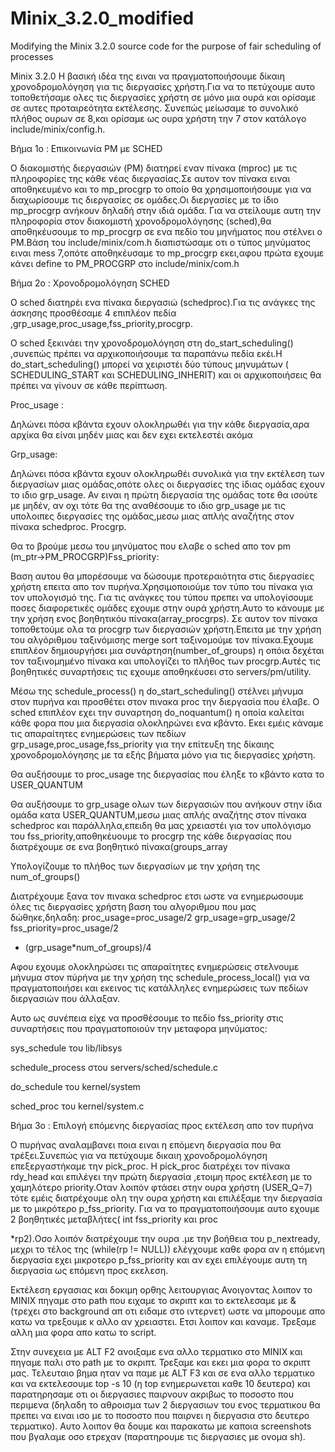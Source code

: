 # Minix_3.2.0_modified
Modifying the Minix 3.2.0 source code for the purpose of fair scheduling of processes

Minix 3.2.0
Η βασική ιδέα της ειναι να πραγματοποιήσουμε δίκαιη χρονοδρομολόγηση για
τις διεργασίες χρήστη.Για να το πετύχουμε αυτο τοποθετήσαμε ολες τις
διεργασίες χρήστη σε μόνο μια ουρά και ορίσαμε σε αυτες προταιρεότητα
εκτέλεσης.
Συνεπώς μείωσαμε το συνολικό πλήθος ουρων σε 8,και ορίσαμε ως ουρα
χρήστη την 7 στον κατάλογο include/minix/config.h.

Βήμα 1ο : Επικοινωνία PM με SCHED

Ο διακομιστής διεργασιών (PM) διατηρεί εναν πίνακα (mproc) με τις
πληροφορίες της κάθε νέας διεργασίας.Σε αυτον τον πίνακα ειναι
αποθηκευμένο και το mp_procgrp το οποίο θα χρησιμοποιήσουμε για να
διαχωρίσουμε τις διεργασίες σε ομάδες.Οι διεργασίες με το ίδιο mp_procgrp
ανήκουν δηλαδή στην ιδιά ομάδα.
Για να στείλουμε αυτη την πληροφορία στον διακομιστή χρονοδρομολόγησης
(sched),θα αποθηκέυσουμε το mp_procgrp σε ενα πεδίο του μηνήματος που
στέλνει ο PM.Βάση του include/minix/com.h διαπιστώσαμε οτι ο τύπος
μηνύματος ειναι mess 7,οπότε αποθηκέυσαμε το mp_procgrp εκει,αφου πρώτα
εχουμε κάνει define το PM_PROCGRP στο include/minix/com.h

Βήμα 2ο : Χρονοδρομολόγηση SCHED

Ο sched διατηρέι ενα πίνακα διεργασιώ (schedproc).Για τις ανάγκες της
άσκησης προσθέσαμε 4 επιπλέον
πεδία ,grp_usage,proc_usage,fss_priority,procgrp.

Ο sched ξεκινάει την χρονοδρομολόγηση στη do_start_scheduling() ,συνεπώς
πρέπει να αρχικοποιήσουμε τα παραπάνω πεδία εκέι.Η do_start_scheduling()
μπορεί να χειριστέι δύο τύπους μηνυμάτων ( SCHEDULING_START και
SCHEDULING_INHERIT) και οι αρχικοποιήσεις θα πρέπει να γίνουν σε κάθε
περίπτωση.

Proc_usage :

Δηλώνει πόσα κβάντα εχουν ολοκληρωθέι για την κάθε διεργασία,αρα αρχίκα
θα είναι μηδέν μιας και δεν εχει εκτελεστέι ακόμα

Grp_usage:

Δηλώνει πόσα κβάντα εχουν ολοκληρωθέι συνολικά για την εκτέλεση των
διεργασίων μιας ομάδας,οπότε ολες οι διεργασίες της ίδιας ομάδας εχουν το
ιδιο grp_usage. Αν ειναι η πρώτη διεργασία της ομάδας τοτε θα ισούτε με
μηδέν, αν οχι τότε θα της αναθέσουμε το ιδιο grp_usage με τις υπολοιπες
διεργασίες της ομάδας,μεσω μιας απλής αναζήτης στον πίνακα schedproc.
Procgrp.

Θα το βρούμε μεσω του μηνύματος που ελαβε ο sched απο τον pm
(m_ptr→PM_PROCGRP)Fss_priority:

Βαση αυτου θα μπορέσουμε να δώσουμε προτεραιότητα στις διεργασίες
χρήστη επειτα απο τον πυρήνα.Χρησιμοποιούμε τον τύπο του πίνακα για τον
υπολογισμό της. Για τις ανάγκες του τύπου πρεπει να υπολογίσουμε ποσες
διαφορετικές ομάδες εχουμε στην ουρά χρήστη.Αυτο το κάνουμε με την χρήση
ενος βοηθητικόυ πίνακα(array_procgrps).
Σε αυτον τον πίνακα τοποθετούμε ολα τα procgrp των διεργασιών
χρήστη.Επειτα με την χρήση του αλγόριθμου ταξινόμισης merge sort
ταξινομούμε τον πίνακα.Εχουμε επιπλέον δημιουργήσει μια
συνάρτηση(number_of_groups) η οπόια δεχέται τον ταξινομημένο πίνακα και
υπολογίζει το πλήθος των procgrp.Αυτές τις βοηθητικές συναρτήσεις τις
εχουμε αποθηκέυσει στο servers/pm/utility.

Μέσω της schedule_process() η do_start_scheduling() στέλνει μήνυμα στον
πυρήνα και προσθέτει στον πινακα proc την διεργασία που έλαβε.
Ο sched επιπλέον εχει την συναρτηση do_noquantum() η οποία καλείται κάθε
φορα που μια διεργασία ολοκληρώνει ενα κβάντο.
Εκει εμέις κάναμε τις απαραίτητες ενημερώσεις των πεδίων
grp_usage,proc_usage,fss_priority για την επίτευξη της δίκαιης
χρονοδρομολόγησης με τα εξής βήματα μόνο για τις διεργασίες χρήστη.

Θα αυξήσουμε το proc_usage της διεργασίας που έληξε το κβάντο κατα το
USER_QUANTUM

Θα αυξήσουμε το grp_usage ολων των διεργασιών που ανήκουν στην ίδια
ομάδα κατα USER_QUANTUM,μεσω μιας απλής αναζήτης στον πίνακα
schedproc και
παράλληλα,επειδη θα μας χρειαστέι για τον υπολόγισμο του
fss_priority,αποθηκέυουμε τo procgrp της κάθε διεργασίας που
διατρέχουμε σε ενα βοηθητικό πίνακα(groups_array

Υπολογίζουμε το πλήθος των διεργασίων με την χρήση της num_of_groups()

Διατρέχουμε ξανα τον πινακα schedproc ετσι ωστε να ενημερωσουμε όλες τις
διεργασίες χρήστη βαση του αλγοριθμου που μας δώθηκε,δηλαδη:
proc_usage=proc_usage/2 grp_usage=grp_usage/2 fss_priority=proc_usage/2
+ (grp_usage*num_of_groups)/4

Αφου εχουμε ολοκληρώσει τις απαραίτητες ενημερώσεις στελνουμε μήνυμα
στον πύρήνα με την χρήση της schedule_process_local() για να
πραγματοποιήσει και εκεινος τις κατάλληλες ενημερώσεις των πεδίων
διεργασιών που άλλαξαν.

Aυτο ως συνέπεια είχε να προσθέσουμε το πεδίο fss_priority στις συναρτήσεις
που πραγματοποιούν την μεταφορα μηνύματος:

sys_schedule του lib/libsys

schedule_process στου servers/sched/schedule.c

do_schedule του kernel/system

sched_proc του kernel/system.c

Βήμα 3ο : Επιλογή επόμενης διεργασίας προς εκτέλεση απο
τον πυρήνα

Ο πυρήνας αναλαμβανει ποια ειναι η επόμενη διεργασία που θα τρέξει.Συνεπώς
για να πετύχουμε δικαιη χρονοδρομολόγηση επεξεργαστήκαμε την pick_proc.
Η pick_proc διατρέχει τον πίνακα rdy_head και επιλέγει την πρώτη
διεργασία ,ετοιμη προς εκτέλεση με το χαμηλότερο priority.Οταν λοιπόν
φτάσει στην ουρα χρήστη (USER_Q=7) τότε εμέις διατρέχουμε ολη την ουρα
χρήστη και επιλέξαμε την διεργασία με το μικρότερο p_fss_priority.
Για να το πραγματοποιήσουμε αυτο εχουμε 2 βοηθητικές μεταβλήτες( int
fss_priority και proc

*rp2).Οσο λοιπόν διατρέχουμε την ουρα .με την βοήθεια του p_nextready,
μεχρι το τέλος της (while(rp != NULL)) ελέγχουμε καθε φορα αν η επόμενη
διεργασία εχει μικροτερο p_fss_priority και αν εχει επιλέγουμε αυτη τη
διεργασία ως επόμενη προς εκελεση.

Εκτέλεση εργασιας και δοκιμη ορθης λειτουργιας
Ανοιγοντας λοιπον το MINIX πηγαμε στο path που ειχαμε το σκριπτ και το
εκτελεσαμε με & (τρεχει στο background απ οτι ειδαμε στο ιντερνετ) ωστε να
μπορουμε απο κατω να τρεξουμε κ αλλο αν χρειαστει. Ετσι λοιπον και καναμε.
Τρεξαμε αλλη μια φορα απο κατω το script.

Στην συνεχεια με ALT F2 ανοιξαμε ενα αλλο τερματικο στο MINIX και πηγαμε
παλι στο path με το σκριπτ. Τρεξαμε και εκει μια φορα το σκριπτ μας.
Τελευταιο βημα ηταν να παμε με ALT F3 και σε ενα αλλο τερματικο και να
εκτελεσουμε top -s 10 (η top ενημερωνεται καθε 10 δευτερα) και
παρατηρησαμε οτι οι διεργασιες παιρνουν ακριβως το ποσοστο που περιμενα
(δηλαδη το αθροισμα των 2 διεργασιων του ενος τερματικου θα πρεπει να
ειναι ισο με το ποσοστο που παιρνει η διεργασια στο δευτερο τερματικο). Αυτο
λοιπον θα δουμε και παρακατω με καποια screenshots που βγαλαμε οσο
ετρεχαν (παρατηρουμε τις διεργασιες με ονομα sh).


